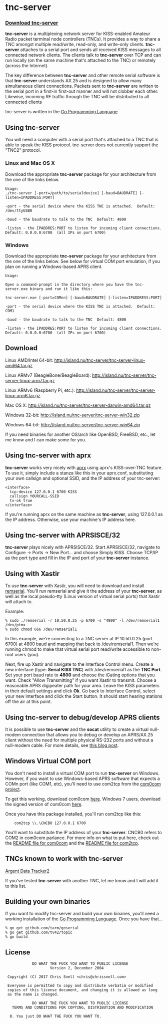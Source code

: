 # tnc-server
### [Download tnc-server](https://github.com/chrissnell/tnc-server#download)
**tnc-server** is a multiplexing network server for KISS-enabled Amateur Radio packet terminal node controllers (TNCs).   It provides a way to share a TNC amongst multiple read/write, read-only, and write-only clients.   **tnc-server** attaches to a serial port and sends all received KISS messages to all connected network clients.   The clients talk to **tnc-server** over TCP and can run locally (on the same machine that's attached to the TNC) or remotely (across the Internet).  

The key difference between **tnc-server** and other remote serial software is that **tnc-server** understands AX.25 and is designed to allow many simultaneous client connections.  Packets sent to **tnc-server** are written to the serial port in a first-in first-out manner and will not clobber each other.  Likewise, incoming RF traffic through the TNC will be distributed to all connected clients

tnc-server is written in the [Go Programming Language](http://golang.org/)

## Using tnc-server

You will need a computer with a serial port that's attached to a TNC that is able to speak the KISS protocol.   tnc-server does not currently support the "TNC2" protocol.  

### Linux and Mac OS X
Download the appropriate **tnc-server** package for your architecture from the one of the links below. 
```
Usage:
./tnc-server [-port=/path/to/serialdevice] [-baud=BAUDRATE] [-listen=IPADDRESS:PORT]

-port - the serial device where the KISS TNC is attached.  Default: /dev/ttyUSB0

-baud - the baudrate to talk to the TNC  Default: 4800

-listen - the IPADDRES:PORT to listen for incoming client connections.  Default: 0.0.0.0:6700  (all IPs on port 6700)

```

### Windows
Download the appropriate **tnc-server** package for your architecture from the one of the links below.   See below for virtual COM port emulation, if you plan on running a Windows-based APRS client.
```
Usage:

Open a command-prompt in the directory where you have the tnc-server.exe binary and run it like this:

tnc-server.exe [-port=COMnn] [-baud=BAUDRATE] [-listen=IPADDRESS:PORT]

-port - the serial device where the KISS TNC is attached.  Default: COM1

-baud - the baudrate to talk to the TNC  Default: 4800

-listen - the IPADDRES:PORT to listen for incoming client connections.  Default: 0.0.0.0:6700  (all IPs on port 6700)

```

## Download

Linux AMD/Intel 64-bit:  http://island.nu/tnc-server/tnc-server-linux-amd64.tar.gz

Linux ARMv7 (BeagleBone/BeagleBoard):  http://island.nu/tnc-server/tnc-server-linux-arm7.tar.gz

Linux ARMv6 (Raspberry Pi, etc.):  http://island.nu/tnc-server/tnc-server-linux-arm6.tar.gz

Mac OS X:  http://island.nu/tnc-server/tnc-server-darwin-amd64.tar.gz

Windows 32-bit: http://island.nu/tnc-server/tnc-server-win32.zip

Windows 64-bit: http://island.nu/tnc-server/tnc-server-win64.zip

If you need binaries for another OS/arch like OpenBSD, FreeBSD, etc., let me know and I can make some for you.

## Using tnc-server with aprx
**tnc-server** works very nicely with [aprx](http://wiki.ham.fi/Aprx.en) using aprx's KISS-over-TNC feature.   To use it, simply include a stanza like this in your aprx.conf, substituting your own callsign and optional SSID, and the IP address of your tnc-server:

```
<interface>
  tcp-device 127.0.0.1 6700 KISS
  callsign YOURCALL-SSID
  tx-ok true
</interface>
```

If you're running aprx on the same machine as **tnc-server**, using 127.0.0.1 as the IP address.   Otherwise, use your machine's IP address here.

## Using tnc-server   with APRSISCE/32
**tnc-server** plays nicely with APRSISCE/32.  Start APRSISCE/32, navigate to Configure -> Ports -> New Port... and choose Simply KISS.   Choose TCP/IP as the port type and fill in the IP and port of your **tnc-server** instance.

## Using with Xastir
To use **tnc-server** with Xastir, you will need to download and install [remserial](http://lpccomp.bc.ca/remserial/).   You'll run remserial and give it the address of your **tnc-server**, as well as the local pseudo-tty (Linux version of virtual serial ports) that Xastir will attach to.

Example:

```
% sudo ./remserial -r 10.50.0.25 -p 6700 -s "4800" -l /dev/remserial1 /dev/ptmx
% sudo chmod 666 /dev/remserial1
```

In this example, we're connecting to a TNC server at IP 10.50.0.25 (port 6700) at 4800 baud and mapping that back to /dev/remserial1.   Then we're running chmod to make that virtual serial port read/write accessible to non-root users (you).

Next, fire up Xastir and navigate to the Interface Control menu.  Create a new interface (type: **Serial KISS TNC**) with /dev/remserial1 as the **TNC Port**.  Set your port baud rate to **4800** and choose the iGating options that you want.  Check "Allow Transmitting" if you want Xastir to transmit.  Choose a reasonable APRS digipeater path for your area.   Leave the KISS parameters in their default settings and click **Ok**.   Go back to Interface Control, select your new interface and click the Start button.  It should start hearing stations off the air at this point.

## Using tnc-server to debug/develop APRS clients
It is possible to use **tnc-server** and the **socat** utility to create a virtual null-modem connection that allows you to debug or develop an APRS/AX.25 client without the need for multiple physical RS-232 ports and without a null-modem cable.  For more details, see [this blog post](http://output.chrissnell.com/post/94364500380/debugging-aprs-clients-with-a-virtual-null-modem-cable).

## Windows Virtual COM port
You don't need to install a virtual COM port to run **tnc-server** on Windows.   However, if you want to use Windows-based APRS software that expects a COMn port (like COM1, etc), you'll need to use com2tcp from the [com0com project](http://com0com.sourceforge.net/).

To get this working, download com0com [here](http://sourceforge.net/projects/com0com/files/com0com/3.0.0.0/com0com-3.0.0.0-i386-and-x64-unsigned.zip/download).  Windows 7 users, download the signed version of com0com [here](https://code.google.com/p/powersdr-iq/downloads/detail?name=setup_com0com_W7_x64_signed.exe&can=2&q=).  

Once you have this package installed, you'll run com2tcp like this:

```
    com2tcp \\.\CNCB0 127.0.0.1 6700
```

You'll want to substitute the IP address of your **tnc-server**.  CNCB0 refers to COM2 in com0com parlance.   For more info on what to put here, check out the [README file for com0com](http://com0com.cvs.sourceforge.net/viewvc/com0com/com0com/ReadMe.txt?revision=RELEASED) and the [README file for com2tcp](http://com0com.cvs.sourceforge.net/*checkout*/com0com/com2tcp/ReadMe.txt?revision=RELEASED).

## TNCs known to work with tnc-server
[Argent Data Tracker2](http://www.argentdata.com/products/tracker2.html)

If you've tested **tnc-server** with another TNC, let me know and I will add it to this list.


## Building your own binaries
If you want to modify tnc-server and build your own binaries, you'll need a working installation of the [Go Programming Language](http://golang.org).  Once you have that...

```
% go get github.com/tarm/goserial
% go get github.com/tv42/topic
% go build
```

## License
```
            DO WHAT THE FUCK YOU WANT TO PUBLIC LICENSE
                    Version 2, December 2004

 Copyright (C) 2017 Chris Snell <chris@chrissnell.com>

 Everyone is permitted to copy and distribute verbatim or modified
 copies of this license document, and changing it is allowed as long
 as the name is changed.

            DO WHAT THE FUCK YOU WANT TO PUBLIC LICENSE
   TERMS AND CONDITIONS FOR COPYING, DISTRIBUTION AND MODIFICATION

  0. You just DO WHAT THE FUCK YOU WANT TO.
```

